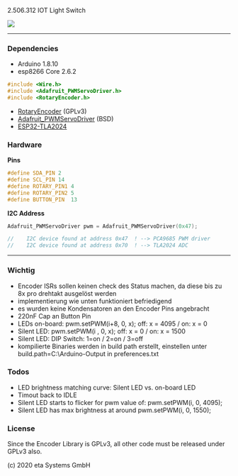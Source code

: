 2.506.312 IOT Light Switch

![](https://img.shields.io/badge/License-GPLv3-blue.svg)

---


### Dependencies

- Arduino 1.8.10
- esp8266 Core 2.6.2

```c++
#include <Wire.h>
#include <Adafruit_PWMServoDriver.h>
#include <RotaryEncoder.h>
```

- [RotaryEncoder](https://github.com/enjoyneering/RotaryEncoder) (GPLv3)
- [Adafruit_PWMServoDriver](https://github.com/adafruit/Adafruit-PWM-Servo-Driver-Library) (BSD)
- [ESP32-TLA2024](https://github.com/andriyadi/ESP32-TLA2024)

### Hardware

**Pins**

```c++
#define SDA_PIN 2
#define SCL_PIN 14
#define ROTARY_PIN1 4
#define ROTARY_PIN2 5
#define BUTTON_PIN  13
```

**I2C Address**

```c++
Adafruit_PWMServoDriver pwm = Adafruit_PWMServoDriver(0x47);

//    I2C device found at address 0x47  ! --> PCA9685 PWM driver
//    I2C device found at address 0x70  ! --> TLA2024 ADC
```

---

### Wichtig

- Encoder ISRs sollen keinen check des Status machen, da diese bis zu 8x pro drehtakt ausgelöst werden
- implementierung wie unten funktioniert befriedigend
- es wurden keine Kondensatoren an den Encoder Pins angebracht
- 220nF Cap an Button Pin
- LEDs on-board: pwm.setPWM(i+8, 0, x);   off: x = 4095 / on: x = 0
- Silent LED:    pwm.setPWM(i  , 0, x);   off: x = 0    / on: x = 1500
- Silent LED: DIP Switch: 1=on / 2=on / 3=off
- kompilierte Binaries werden in build path erstellt, einstellen unter build.path=C:\Arduino-Output in preferences.txt

### Todos

- LED brightness matching curve: Silent LED vs. on-board LED
- Timout back to IDLE
- Silent LED starts to flicker for pwm value of:  pwm.setPWM(i, 0, 4095);
- Silent LED has max brightness at around pwm.setPWM(i, 0, 1550);

### License

Since the Encoder Library is GPLv3, all other code must be released under GPLv3 also.

(c) 2020 eta Systems GmbH
